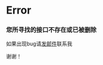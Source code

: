 # Error

### **您所寻找的接口不存在或已被删除**

如果出现bug请[发邮件](http://mail.qq.com/cgi-bin/qm_share?t=qm_mailme&email=creeperwater@qq.com "creeperwater@qq.com")联系我

谢谢！